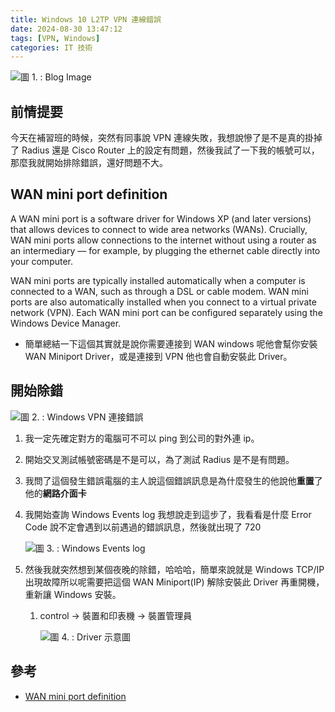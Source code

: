 ```yaml
---
title: Windows 10 L2TP VPN 連線錯誤
date: 2024-08-30 13:47:12
tags: [VPN, Windows]
categories: IT 技術
---
```


![圖 1. : Blog Image](https://imgur.com/TpAWGlJ.png)

## 前情提要

今天在補習班的時候，突然有同事說 VPN 連線失敗，我想說慘了是不是真的掛掉了 Radius 還是 Cisco Router 上的設定有問題，然後我試了一下我的帳號可以，那麼我就開始排除錯誤，還好問題不大。

<!--more-->

## WAN mini port definition

A WAN mini port is a software driver for Windows XP (and later versions) that allows devices to connect to wide area networks (WANs). Crucially, WAN mini ports allow connections to the internet without using a router as an intermediary — for example, by plugging the ethernet cable directly into your computer.

WAN mini ports are typically installed automatically when a computer is connected to a WAN, such as through a DSL or cable modem. WAN mini ports are also automatically installed when you connect to a virtual private network (VPN). Each WAN mini port can be configured separately using the Windows Device Manager.

* 簡單總結一下這個其實就是說你需要連接到 WAN windows 呢他會幫你安裝 WAN Miniport Driver，或是連接到 VPN 他也會自動安裝此 Driver。

## 開始除錯

![圖 2. : Windows VPN 連接錯誤](https://imgur.com/44XrYRw.png)

1. 我一定先確定對方的電腦可不可以 ping 到公司的對外連 ip。
2. 開始交叉測試帳號密碼是不是可以，為了測試 Radius 是不是有問題。
3. 我問了這個發生錯誤電腦的主人說這個錯誤訊息是為什麼發生的他說他**重置**了他的**網路介面卡**
4. 我開始查詢 Windows Events log 我想說走到這步了，我看看是什麼 Error Code 說不定會遇到以前遇過的錯誤訊息，然後就出現了 720

    ![圖 3. : Windows Events log](https://imgur.com/OTXieNt.png)

5. 然後我就突然想到某個夜晚的除錯，哈哈哈，簡單來說就是 Windows TCP/IP 出現故障所以呢需要把這個 WAN Miniport(IP) 解除安裝此 Driver 再重開機，重新讓 Windows 安裝。
   1. control -> 裝置和印表機 -> 裝置管理員

        ![圖 4. : Driver 示意圖](https://imgur.com/fq6lEsr.png)

## 參考

* [WAN mini port definition](https://nordvpn.com/zh-tw/cybersecurity/glossary/wan-mini-port/)
